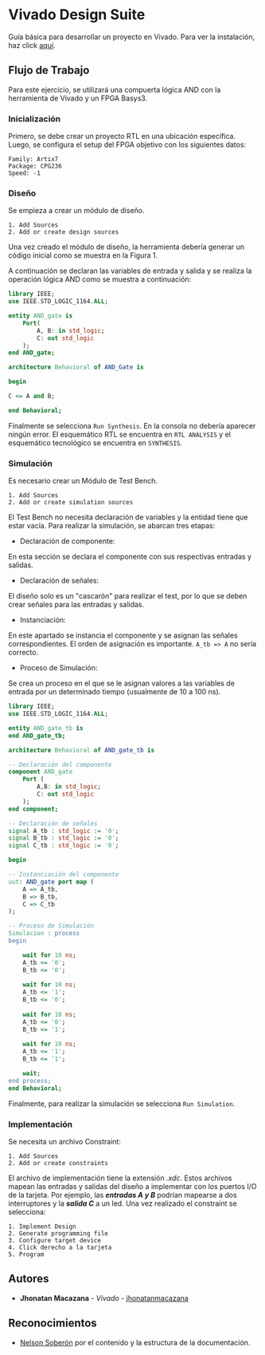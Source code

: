 # Vivado Design Suite

Guía básica para desarrollar un proyecto en Vivado. Para ver la instalación, haz click [aquí](http://www.google.com/).

## Flujo de Trabajo

Para este ejercicio, se utilizará una compuerta lógica AND con la herramienta de Vivado y un FPGA Basys3.

### Inicialización
Primero, se debe crear un proyecto RTL en una ubicación específica. Luego, se configura el setup del FPGA objetivo con los siguientes datos:

```
Family: Artix7
Package: CPG236
Speed: -1 
```

### Diseño
Se empieza a crear un módulo de diseño.

```
1. Add Sources
2. Add or create design sources
```

Una vez creado el módulo de diseño, la herramienta debería generar un código inicial como se muestra en la Figura 1.

A continuación se declaran las variables de entrada y salida y se realiza la operación lógica AND como se muestra a continuación:

```vhdl
library IEEE;
use IEEE.STD_LOGIC_1164.ALL;

entity AND_gate is
    Port(
        A, B: in std_logic;
        C: out std_logic
    );
end AND_gate;

architecture Behavioral of AND_Gate is

begin

C <= A and B;

end Behavioral;
```

Finalmente se selecciona `Run Synthesis`. En la consola no debería aparecer ningún error. El esquemático RTL se encuentra en `RTL ANALYSIS` y el esquemático tecnológico se encuentra en `SYNTHESIS`.

### Simulación

Es necesario crear un Módulo de Test Bench.

```
1. Add Sources
2. Add or create simulation sources
```

El Test Bench no necesita declaración de variables y la entidad tiene que estar vacía. Para realizar la simulación, se abarcan tres etapas:

* Declaración de componente:

En esta sección se declara el componente con sus respectivas entradas y salidas.

* Declaración de señales:

El diseño solo es un "cascarón" para realizar el test, por lo que se deben crear señales para las entradas y salidas.

* Instanciación:

En este apartado se instancia el componente y se asignan las señales correspondientes. El orden de asignación es importante. `A_tb => A` no sería correcto.

* Proceso de Simulación:

Se crea un proceso en el que se le asignan valores a las variables de entrada por un determinado tiempo (usualmente de 10 a 100 ns).


```vhdl
library IEEE;
use IEEE.STD_LOGIC_1164.ALL;

entity AND_gate_tb is
end AND_gate_tb;

architecture Behavioral of AND_gate_tb is

-- Declaración del componente
component AND_gate
    Port (
        A,B: in std_logic;
        C: out std_logic
    );
end component;

-- Declaración de señales
signal A_tb : std_logic := '0';
signal B_tb : std_logic := '0';
signal C_tb : std_logic := '0';

begin

-- Instanciación del componente
uut: AND_gate port map (
    A => A_tb,
    B => B_tb,
    C => C_tb
);

-- Proceso de Simulación
Simulacion : process
begin

    wait for 10 ns;
    A_tb <= '0';
    B_tb <= '0';
    
    wait for 10 ns;
    A_tb <= '1';
    B_tb <= '0';
    
    wait for 10 ns;
    A_tb <= '0';
    B_tb <= '1';
    
    wait for 10 ns;
    A_tb <= '1';
    B_tb <= '1';

    wait;
end process;
end Behavioral;
```
Finalmente, para realizar la simulación se selecciona `Run Simulation`.

### Implementación

Se necesita un archivo Constraint:

```
1. Add Sources
2. Add or create constraints
```

El archivo de implementación tiene la extensión *.xdc*. Estos archivos mapean las entradas y salidas del diseño a implementar con los puertos I/O de la tarjeta. Por ejemplo, las ***entradas A y B*** podrían mapearse a dos interruptores y la ***salida C*** a un led. Una vez realizado el constraint se selecciona:

```
1. Implement Design 
2. Generate programming file
3. Configure target device
4. Click derecho a la tarjeta
5. Program
```



## Autores

* **Jhonatan Macazana** - *Vivado* - [jhonatanmacazana](https://github.com/jhonatanmacazana)



## Reconocimientos

* [Nelson Soberón](https://github.com/Nelsonxxji) por el contenido y la estructura de la documentación.

